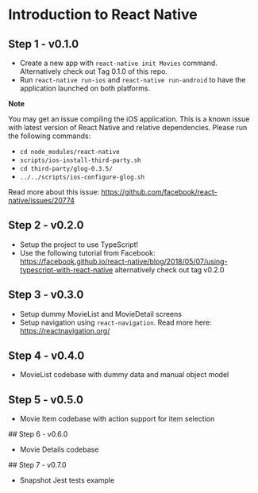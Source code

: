 # Introduction to React Native

## Step 1 - v0.1.0
- Create a new app with `react-native init Movies` command. Alternatively check out Tag 0.1.0 of this repo.
- Run `react-native run-ios` and `react-native run-android` to have the application launched on both platforms.

**Note**

You may get an issue compiling the iOS application. This is a known issue with latest version of React Native and relative dependencies. Please run the following commands:   
- `cd node_modules/react-native`
- `scripts/ios-install-third-party.sh`
- `cd third-party/glog-0.3.5/`
- `../../scripts/ios-configure-glog.sh`     

Read more about this issue: https://github.com/facebook/react-native/issues/20774

## Step 2 - v0.2.0
- Setup the project to use TypeScript!
- Use the following tutorial from Facebook: https://facebook.github.io/react-native/blog/2018/05/07/using-typescript-with-react-native alternatively check out tag v0.2.0

## Step 3 - v0.3.0
- Setup dummy MovieList and MovieDetail screens
- Setup navigation using `react-navigation`. Read more here: https://reactnavigation.org/

## Step 4 - v0.4.0
- MovieList codebase with dummy data and manual object model

## Step 5 - v0.5.0
- Movie Item codebase with action support for item selection

## Step 6 - v0.6.0
- Movie Details codebase

## Step 7 - v0.7.0
- Snapshot Jest tests example

